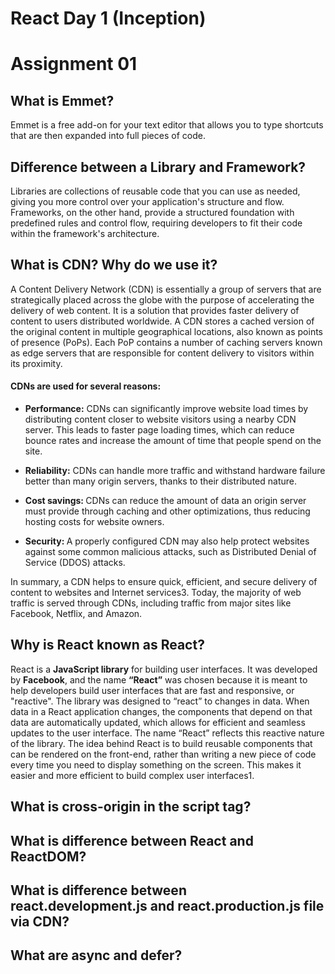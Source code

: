 # React Day 1 (Inception)
# Assignment 01
## What is Emmet?
<p>Emmet is a free add-on for your text editor that allows you to type shortcuts that are then expanded into full pieces of code.</p>

## Difference between a Library and Framework?
<p>Libraries are collections of reusable code that you can use as needed, giving you more control over your application's structure and flow. Frameworks, on the other hand, provide a structured foundation with predefined rules and control flow, requiring developers to fit their code within the framework's architecture. </p>

## What is CDN? Why do we use it?
<p>A Content Delivery Network (CDN) is essentially a group of servers that are strategically placed across the globe with the purpose of accelerating the delivery of web content. It is a solution that provides faster delivery of content to users distributed worldwide. A CDN stores a cached version of the original content in multiple geographical locations, also known as points of presence (PoPs). Each PoP contains a number of caching servers known as edge servers that are responsible for content delivery to visitors within its proximity.</p>
<h4>CDNs are used for several reasons:</h4>
<ul>
  <li>
    <p>
      <strong>Performance:</strong> CDNs can significantly improve website load times by distributing content closer to website visitors using a nearby CDN server. This leads to faster page loading times, which can reduce bounce rates and increase the amount of time that people spend on the site.
    </p>
  </li>
  <li>
    <p>
      <strong>Reliability:</strong> CDNs can handle more traffic and withstand hardware failure better than many origin servers, thanks to their distributed nature.
    </p>
  </li>
  <li>
    <p>
      <strong>Cost savings: </strong> CDNs can reduce the amount of data an origin server must provide through caching and other optimizations, thus reducing hosting costs for website owners.
    </p>
  </li>
  <li>
    <p>
      <strong>Security: </strong> A properly configured CDN may also help protect websites against some common malicious attacks, such as Distributed Denial of Service (DDOS) attacks.
    </p>
  </li>
</ul>
<p>In summary, a CDN helps to ensure quick, efficient, and secure delivery of content to websites and Internet services3. Today, the majority of web traffic is served through CDNs, including traffic from major sites like Facebook, Netflix, and Amazon.</p>

## Why is React known as React?
<p>React is a <strong>JavaScript library</strong> for building user interfaces. It was developed by <b>Facebook</b>, and the name <strong>“React”</strong> was chosen because it is meant to help developers build user interfaces that are fast and responsive, or "reactive". The library was designed to “react” to changes in data. When data in a React application changes, the components that depend on that data are automatically updated, which allows for efficient and seamless updates to the user interface. The name “React” reflects this reactive nature of the library. The idea behind React is to build reusable components that can be rendered on the front-end, rather than writing a new piece of code every time you need to display something on the screen. This makes it easier and more efficient to build complex user interfaces1.</p>

## What is cross-origin in the script tag?
<p></p>

## What is difference between React and ReactDOM?
<p></p>

## What is difference between react.development.js and react.production.js file via CDN?
<p></p>

## What are async and defer? 
<p></p>
